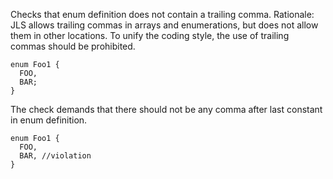 Checks that enum definition does not contain a trailing comma.
Rationale: JLS allows trailing commas in arrays and enumerations, but
does not allow them in other locations. To unify the coding style, the
use of trailing commas should be prohibited.

    enum Foo1 {
      FOO,
      BAR;
    }
            

The check demands that there should not be any comma after last constant
in enum definition.

    enum Foo1 {
      FOO,
      BAR, //violation
    }
